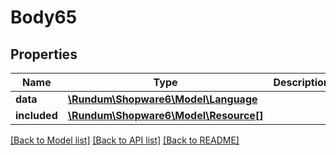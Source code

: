 # Body65

## Properties
Name | Type | Description | Notes
------------ | ------------- | ------------- | -------------
**data** | [**\Rundum\Shopware6\Model\Language**](Language.md) |  | [optional] 
**included** | [**\Rundum\Shopware6\Model\Resource[]**](Resource.md) |  | [optional] 

[[Back to Model list]](../../README.md#documentation-for-models) [[Back to API list]](../../README.md#documentation-for-api-endpoints) [[Back to README]](../../README.md)

